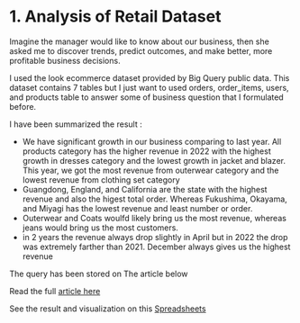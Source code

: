 # 1. Analysis of Retail Dataset
Imagine the manager would like to know about our business, then she asked me to discover trends, predict outcomes, and make better, more profitable business decisions. 

I used the look ecommerce dataset provided by  Big Query public data. This dataset contains 7 tables but I just want to used orders, order_items,  users, and products table to answer some of business question that I formulated before.

I have been summarized the result :
- We have significant growth in our business comparing to last year. All products category has the higher revenue in 2022 with the highest growth in dresses category and the lowest growth in jacket and blazer. This year, we got the most revenue from outerwear category and the lowest revenue from clothing set category
-	Guangdong, England, and California are the state with the highest revenue and also the higest total order.  Whereas Fukushima, Okayama, and Miyagi has the lowest revenue and least number or order.
-	Outerwear and Coats woulfd likely bring us the most revenue, whereas jeans would bring us the most customers.
-	in 2 years the revenue always  drop slightly in April but in 2022 the drop was extremely farther than 2021. December always gives us the highest revenue

The query has been stored on The article below

Read the full [article here](https://dewikinasih.medium.com/descriptive-analytics-of-retail-dataset-using-big-query-and-spreadsheets-88ba1e51d7c7)

See the result and visualization on this [Spreadsheets](https://github.com/dewikinasih/Big-Query/blob/4a06af5626acf189706c1580ed20b69e7f79b8a1/Query%20Result%20Thelook%20Ecommerce.xlsx)
